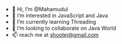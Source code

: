 
- 👋 Hi, I’m @Mahamudul
- 👀 I’m interested in JavaScript and Java
- 🌱 I’m currently learning Threading 
- 💞️ I’m looking to collaborate on Java World
- 📫 reach me at shootej@gmail.com
